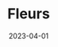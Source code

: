 ---
description: Boucles d'oreilles aux motifs floraux de formes et couleurs différentes.  
date: 2023-04-01
featured_image: Boucle_0.jpg
title: Fleurs
#type: gallery
sort_by: Name
resources:
  - src: Boucle_0.jpg
    title: 
  - src: Boucle_2.jpg
    title:
  - src: Boucle_3.jpg
    title: 
  - src: michael-sum-LEpfefQf4rU-unsplash.jpg
    title: 


params:
  theme: light
---